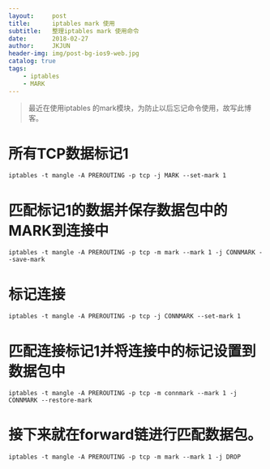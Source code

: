 ```yaml
---
layout:     post
title:      iptables mark 使用
subtitle:   整理iptables mark 使用命令
date:       2018-02-27
author:     JKJUN
header-img: img/post-bg-ios9-web.jpg
catalog: true
tags:
    - iptables
    - MARK
---
```


>最近在使用iptables 的mark模块，为防止以后忘记命令使用，故写此博客。

# 所有TCP数据标记1
	iptables -t mangle -A PREROUTING -p tcp -j MARK --set-mark 1
	
# 匹配标记1的数据并保存数据包中的MARK到连接中
	iptables -t mangle -A PREROUTING -p tcp -m mark --mark 1 -j CONNMARK --save-mark
	
# 标记连接
	iptables -t mangle -A PREROUTING -p tcp -j CONNMARK --set-mark 1
	
# 匹配连接标记1并将连接中的标记设置到数据包中
	iptables -t mangle -A PREROUTING -p tcp -m connmark --mark 1 -j CONNMARK --restore-mark
	
# 接下来就在forward链进行匹配数据包。
	iptables -t mangle -A PREROUTING -p tcp -m mark --mark 1 -j DROP
